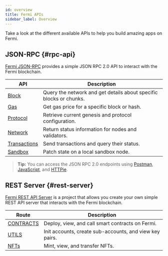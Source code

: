 ```yaml
---
id: overview
title: Fermi APIs
sidebar_label: Overview
---
```


Take a look at the different available APIs to help you build amazing apps on Fermi.

## JSON-RPC {#rpc-api}

[Fermi JSON-RPC](/docs/api/rpc) provides a simple JSON RPC 2.0 API to interact with the Fermi blockchain.

| API | Description |
|-----|-------------|
| [Block](/docs/api/rpc/block-info) | Query the network and get details about specific blocks or chunks. |
| [Gas](/docs/api/rpc/gas) | Get gas price for a specific block or hash. |
| [Protocol](/docs/api/rpc/protocol) | Retrieve current genesis and protocol configuration. |
| [Network](/docs/api/rpc/network) | Return status information for nodes and validators. |
| [Transactions](/docs/api/rpc/transactions) | Send transactions and query their status. |
| [Sandbox](/docs/api/rpc/sandbox) | Patch state on a local sandbox node. |

> **Tip:** You can access the JSON RPC 2.0 endpoints using [Postman](/docs/api/rpc#postman-setup),
> [JavaScript](/docs/api/rpc#javascript-setup), and [HTTPie](/docs/api/rpc#httpie-setup).

## REST Server {#rest-server}

[Fermi REST API Server](/docs/api/rest-server/overview) is a project that allows you create your own simple
REST API server that interacts with the Fermi blockchain.

| Route                                      | Description                                                                                                                 |
| ------------------------------------------ | --------------------------------------------------------------------------------------------------------------------------- |
| [CONTRACTS](/docs/api/rest-server/contracts)                              |  Deploy, view, and call smart contracts on Fermi.         |
| [UTILS](/docs/api/rest-server/utils)                                  |    Init accounts, create sub-accounts, and view key pairs.                                                 |
| [NFTs](/docs/api/rest-server/nfts)                            |        Mint, view, and transfer NFTs.                                       |
